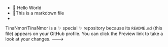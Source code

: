 - 👋 Hello World
- 🌱This is a markdown file
- 
TinaNmor/TinaNmor is a ✨ special ✨ repository because its `README.md` (this file) appears on your GitHub profile.
You can click the Preview link to take a look at your changes.
--->
